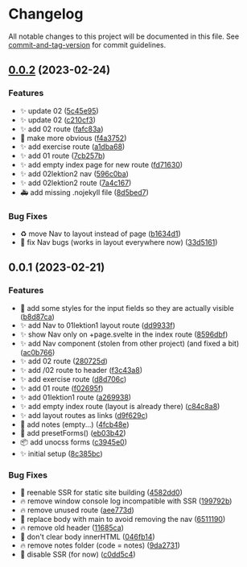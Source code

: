 # Changelog

All notable changes to this project will be documented in this file. See [commit-and-tag-version](https://github.com/absolute-version/commit-and-tag-version) for commit guidelines.

## [0.0.2](https://github.com/henrikvilhelmberglund/javascript-2-svelte/compare/v0.0.1...v0.0.2) (2023-02-24)


### Features

* :sparkles: update 02 ([5c45e95](https://github.com/henrikvilhelmberglund/javascript-2-svelte/commit/5c45e9516b657430d8d08f1dbe42506e593fddcc))
* :sparkles: update 02 ([c210cf3](https://github.com/henrikvilhelmberglund/javascript-2-svelte/commit/c210cf30a8c0baa2140a6ad13ed987d164fd6c60))
* :sparkles: add 02 route ([fafc83a](https://github.com/henrikvilhelmberglund/javascript-2-svelte/commit/fafc83a3863bcbabf961a3e57546a1f67d433ee9))
* :art: make more obvious ([f4a3752](https://github.com/henrikvilhelmberglund/javascript-2-svelte/commit/f4a37521ee95bd21af9634d6a356e5d829c52c56))
* :sparkles: add exercise route ([a1dba68](https://github.com/henrikvilhelmberglund/javascript-2-svelte/commit/a1dba686208da2f0e435cce9ad10cac0f2f4c5a7))
* :sparkles: add 01 route ([7cb257b](https://github.com/henrikvilhelmberglund/javascript-2-svelte/commit/7cb257bc1ea45ea5f06166fe0c89807d7a8b6992))
* :sparkles: add empty index page for new route ([fd71630](https://github.com/henrikvilhelmberglund/javascript-2-svelte/commit/fd7163032e6cc818e94ed92550d7119fbfa9c7f0))
* :sparkles: add 02lektion2 nav ([596c0ba](https://github.com/henrikvilhelmberglund/javascript-2-svelte/commit/596c0baa7daf2cae049979c0440fc8495b46862f))
* :sparkles: add 02lektion2 route ([7a4c167](https://github.com/henrikvilhelmberglund/javascript-2-svelte/commit/7a4c167bc40f04f756eab0ae47174283b7743d79))
* :ambulance: add missing .nojekyll file ([8d5bed7](https://github.com/henrikvilhelmberglund/javascript-2-svelte/commit/8d5bed729939064ffdbc5e3d96ed64c00b27556b))


### Bug Fixes

* :recycle: move Nav to layout instead of page ([b1634d1](https://github.com/henrikvilhelmberglund/javascript-2-svelte/commit/b1634d1e577d5b9f04098b206a1c85fb8e88d8c8))
* :bug: fix Nav bugs (works in layout everywhere now) ([33d5161](https://github.com/henrikvilhelmberglund/javascript-2-svelte/commit/33d5161a3134c5b41d9973d46b192d5722e4ee26))

## 0.0.1 (2023-02-21)


### Features

* :lipstick: add some styles for the input fields so they are actually visible ([b8d87ca](https://github.com/henrikvilhelmberglund/javascript-2-svelte/commit/b8d87cab542ff9c6559eff3e78248edaad2e40cd))
* :sparkles: add Nav to 01lektion1 layout route ([dd9933f](https://github.com/henrikvilhelmberglund/javascript-2-svelte/commit/dd9933f111d835c85104629e5e515bb0b2127c50))
* :sparkles: show Nav only on +page.svelte in the index route ([8596dbf](https://github.com/henrikvilhelmberglund/javascript-2-svelte/commit/8596dbffe333b8d0f3b4124e9fd9b91ab53bda96))
* :sparkles: add Nav component (stolen from other project) (and fixed a bit) ([ac0b766](https://github.com/henrikvilhelmberglund/javascript-2-svelte/commit/ac0b7666a21a1d4a27623a406732291ae3e30480))
* :sparkles: add 02 route ([280725d](https://github.com/henrikvilhelmberglund/javascript-2-svelte/commit/280725d57f776100bb3dd731fba0e3f19746adcd))
* :sparkles: add /02 route to header ([f3c43a8](https://github.com/henrikvilhelmberglund/javascript-2-svelte/commit/f3c43a88c6654f8646dc03d8636bc26d030bc49d))
* :sparkles: add exercise route ([d8d706c](https://github.com/henrikvilhelmberglund/javascript-2-svelte/commit/d8d706c0e77bb2661551db8ea10a9d6d9b41f5b1))
* :sparkles: add 01 route ([f02695f](https://github.com/henrikvilhelmberglund/javascript-2-svelte/commit/f02695ff4993e777c589662a599f13ec6a7be27c))
* :sparkles: add 01lektion1 route ([a269938](https://github.com/henrikvilhelmberglund/javascript-2-svelte/commit/a269938ca3fca6e76b4e149c1155046d258d321a))
* :sparkles: add empty index route (layout is already there) ([c84c8a8](https://github.com/henrikvilhelmberglund/javascript-2-svelte/commit/c84c8a8af850e7779e8ce9df0d6326ce313f48af))
* :sparkles: add layout routes as links ([d9f629c](https://github.com/henrikvilhelmberglund/javascript-2-svelte/commit/d9f629c8c71449876c1fe50f84c0077875359e97))
* :memo: add notes (empty...) ([4fcb48e](https://github.com/henrikvilhelmberglund/javascript-2-svelte/commit/4fcb48ed16213f8973d0222c9a727c8cc7599533))
* :wrench: add presetForms() ([eb03b42](https://github.com/henrikvilhelmberglund/javascript-2-svelte/commit/eb03b428092755105844cb2512d54d0692dced79))
* :package: add unocss forms ([c3945e0](https://github.com/henrikvilhelmberglund/javascript-2-svelte/commit/c3945e06941c3ffbd09a00a149fe039c245e4d4a))
* :sparkles: initial setup ([8c385bc](https://github.com/henrikvilhelmberglund/javascript-2-svelte/commit/8c385bcd7050c07b32f284da74fa2004e679f6cc))


### Bug Fixes

* :bug: reenable SSR for static site building ([4582dd0](https://github.com/henrikvilhelmberglund/javascript-2-svelte/commit/4582dd0e530f70751589ea930e9421a4eb169e0f))
* :fire: remove window console log incompatible with SSR ([199792b](https://github.com/henrikvilhelmberglund/javascript-2-svelte/commit/199792bda710b6807796d72752d91de484eb4f29))
* :fire: remove unused route ([aee773d](https://github.com/henrikvilhelmberglund/javascript-2-svelte/commit/aee773ddec7b59e09926856c3f0265d6a52c93ce))
* :bug: replace body with main to avoid removing the nav ([6511190](https://github.com/henrikvilhelmberglund/javascript-2-svelte/commit/65111902782171956df72b0575f3761720081952))
* :fire: remove old header ([11685ca](https://github.com/henrikvilhelmberglund/javascript-2-svelte/commit/11685ca2cce3237ed7243a627e9468280f738ce5))
* :bug: don't clear body innerHTML ([046fb14](https://github.com/henrikvilhelmberglund/javascript-2-svelte/commit/046fb14ed0b25dcea297b8b797962f5f29c7f06c))
* :fire: remove notes folder (code = notes) ([9da2731](https://github.com/henrikvilhelmberglund/javascript-2-svelte/commit/9da27319705235dd913fabf249b1b1f204d11b4a))
* :bug: disable SSR (for now) ([c0dd5c4](https://github.com/henrikvilhelmberglund/javascript-2-svelte/commit/c0dd5c4868b1eb5901aaa207efd8ee87a5668238))
